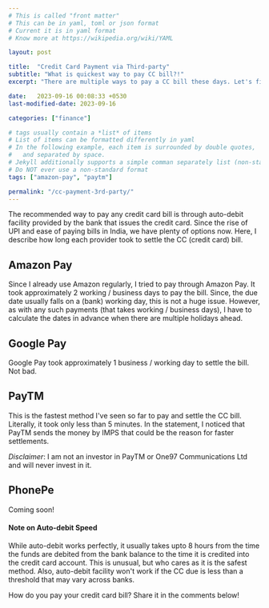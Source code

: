 ```yaml
---
# This is called "front matter"
# This can be in yaml, toml or json format
# Current it is in yaml format
# Know more at https://wikipedia.org/wiki/YAML

layout: post

title:  "Credit Card Payment via Third-party"
subtitle: "What is quickest way to pay CC bill?!"
excerpt: "There are multiple ways to pay a CC bill these days. Let's find out which is the fastest!"

date:   2023-09-16 00:08:33 +0530
last-modified-date: 2023-09-16

categories: ["finance"]

# tags usually contain a *list* of items
# List of items can be formatted differently in yaml
# In the following example, each item is surrounded by double quotes,
#   and separated by space.
# Jekyll additionally supports a simple comman separately list (non-standard format)
# Do NOT ever use a non-standard format
tags: ["amazon-pay", "paytm"]

permalink: "/cc-payment-3rd-party/"
---
```


The recommended way to pay any credit card bill is through auto-debit facility provided by the bank that issues the credit card. Since the rise of UPI and ease of paying bills in India, we have plenty of options now. Here, I describe how long each provider took to settle the CC (credit card) bill.

## Amazon Pay

Since I already use Amazon regularly, I tried to pay through Amazon Pay. It took approximately 2 working / business days to pay the bill. Since, the due date usually falls on a (bank) working day, this is not a huge issue. However, as with any such payments (that takes working / business days), I have to calculate the dates in advance when there are multiple holidays ahead.

## Google Pay

Google Pay took approximately 1 business / working day to settle the bill. Not bad.

## PayTM

This is the fastest method I've seen so far to pay and settle the CC bill. Literally, it took only less than 5 minutes. In the statement, I noticed that PayTM sends the money by IMPS that could be the reason for faster settlements.

*Disclaimer*: I am not an investor in PayTM or One97 Communications Ltd and will never invest in it.

## PhonePe

Coming soon!

#### Note on Auto-debit Speed

While auto-debit works perfectly, it usually takes upto 8 hours from the time the funds are debited from the bank balance to the time it is credited into the credit card account. This is unusual, but who cares as it is the safest method. Also, auto-debit facility won't work if the CC due is less than a threshold that may vary across banks.

How do you pay your credit card bill? Share it in the comments below!
